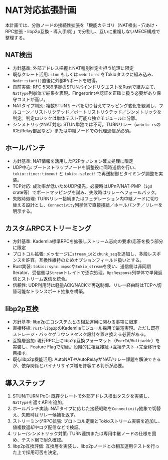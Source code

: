 # NAT対応拡張計画

本計画では、分散ノードの接続性拡張を「機能カテゴリ（NAT検出・穴あけ・RPC拡張・libp2p互換・導入手順）」で分割し、互いに重複しないMECE構成で整理する。

## NAT検出
- 方針基準: 外部アドレス把握とNAT種別推定を担う処理に限定
- 既存クレート活用: `stun` もしくは `webrtc-rs` をTokioタスクに組み込み、`Node::start()`直後に外部IP/ポートを取得。
- 自前実装: RFC 5389準拠のSTUNバインドリクエストをRustで組み立て、`NatType`列挙体で結果を表現。Fingerprintや認証を正確に扱う必要があり保守コストが高い。
- NATタイプ判別: 複数STUNサーバを切り替えてマッピング変化を観測し、フルコーン／リストリクテッド／ポートリストリクテッド／シンメトリックを判定。判定ロジックは単体テスト可能な独立モジュールに分離。
- シンメトリックNAT対応: STUN単独では不可。TURNリレー（`webrtc-rs`のICE/Relay部品など）または中継ノードでの代理通信が必須。

## ホールパンチ
- 方針基準: NAT情報を活用したP2Pセッション確立処理に限定
- UDP中心: ブートストラップノードを調整役に同時送信を行い、`tokio::time::timeout` と `tokio::select!` で再送制御とタイミング調整を実装。
- TCP対応: 成功率が低いためUDP優先。必要時はUPnP/NAT-PMP（`igd` crate等）でポートマッピングを試み、失敗時はリレーへフォールバック。
- 失敗時処理: TURNリレー接続またはフェデレーション内中継ノードに切り替える設計とし、`Connectivity`列挙体で直接接続／ホールパンチ／リレーを明示する。

## カスタムRPCストリーミング
- 方針基準: Kademlia標準RPCを拡張しストリーム志向の要求/応答を扱う部分に限定
- プロトコル拡張: メッセージに`stream_id`と`chunk_seq`を追加し、多段レスポンスを許容。互換性維持のためオプションフィールド扱いとする。
- Rust実装: `tokio::sync::mpsc`や`tokio_stream`を使い、送信側は非同期Iterator、受信側は`Stream`トレイトで逐次処理。`RpcResponse`列挙体で単発返信とストリーム返信を統合。
- 信頼性: UDP利用時は軽量ACK/NACKで再送制御、リレー経由時はTCPへ切替可能なトランスポート抽象を構築。

## libp2p互換
- 方針基準: libp2pエコシステムとの相互運用に関わる事項に限定
- 直接移植: `rust-libp2p`のKademliaモジュール採用で最短実現。ただし既存ストレージ・バックグラウンドタスク設計を置き換える必要がある。
- 互換層追加: 現行RPC上にlibp2p互換フォーマット（`PeerId`/`Multiaddr`）を実装し、Feature Flagで切替。段階的に相互接続→互換テスト→完全移行を目指す。
- 既存libp2p機能活用: AutoNATやAutoRelayがNAT/リレー課題を解決できるが、依存関係とバイナリサイズ増を許容する判断が必要。

## 導入ステップ
1. STUN/TURN PoC: 既存クレートで外部アドレス検出タスクを実装し、`NatType`を返すAPIを追加。
2. ホールパンチ実装: NATタイプに応じた接続戦略を`Connectivity`抽象で切替え、失敗時はリレー候補を返す。
3. ストリーミングRPC拡張: プロトコル定義とTokioストリーム実装を追加し、値複数返却やログ配信などで検証。
4. リレー/シンメトリック対策: TURN連携または専用中継ノードの仕様を固め、テスト網で耐久確認。
5. libp2p互換評価: 互換層を実装し、libp2pノードとの相互運用テストを行った上で採用可否を決定。
